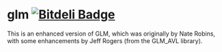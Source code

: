 glm [![Bitdeli Badge](https://d2weczhvl823v0.cloudfront.net/devernay/glm/trend.png)](https://bitdeli.com/free "Bitdeli Badge")
===

This is an enhanced version of GLM, which was originally by Nate Robins, with some enhancements by Jeff Rogers (from the GLM_AVL library).
